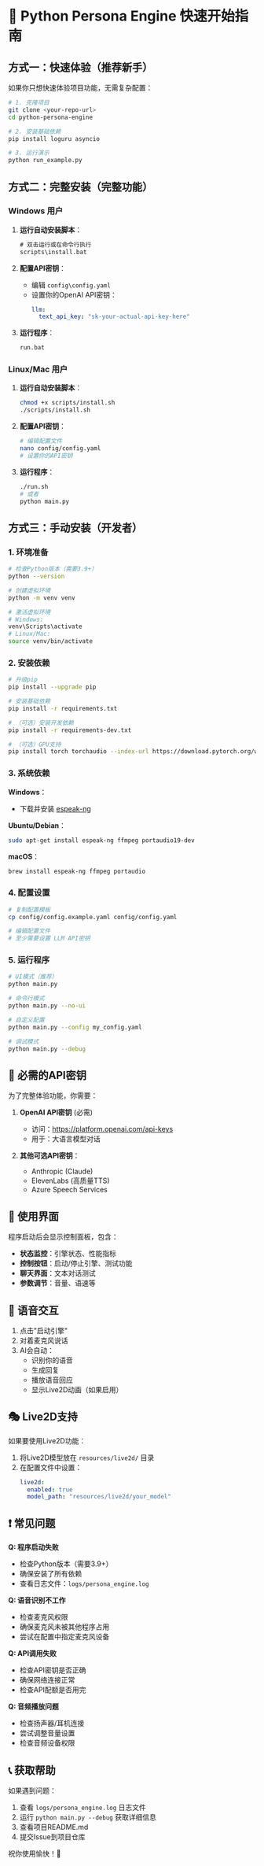 # 🚀 Python Persona Engine 快速开始指南

## 方式一：快速体验（推荐新手）

如果你只想快速体验项目功能，无需复杂配置：

```bash
# 1. 克隆项目
git clone <your-repo-url>
cd python-persona-engine

# 2. 安装基础依赖
pip install loguru asyncio

# 3. 运行演示
python run_example.py
```

## 方式二：完整安装（完整功能）

### Windows 用户

1. **运行自动安装脚本**：
   ```cmd
   # 双击运行或在命令行执行
   scripts\install.bat
   ```

2. **配置API密钥**：
   - 编辑 `config\config.yaml`
   - 设置你的OpenAI API密钥：
     ```yaml
     llm:
       text_api_key: "sk-your-actual-api-key-here"
     ```

3. **运行程序**：
   ```cmd
   run.bat
   ```

### Linux/Mac 用户

1. **运行自动安装脚本**：
   ```bash
   chmod +x scripts/install.sh
   ./scripts/install.sh
   ```

2. **配置API密钥**：
   ```bash
   # 编辑配置文件
   nano config/config.yaml
   # 设置你的API密钥
   ```

3. **运行程序**：
   ```bash
   ./run.sh
   # 或者
   python main.py
   ```

## 方式三：手动安装（开发者）

### 1. 环境准备

```bash
# 检查Python版本（需要3.9+）
python --version

# 创建虚拟环境
python -m venv venv

# 激活虚拟环境
# Windows:
venv\Scripts\activate
# Linux/Mac:
source venv/bin/activate
```

### 2. 安装依赖

```bash
# 升级pip
pip install --upgrade pip

# 安装基础依赖
pip install -r requirements.txt

# （可选）安装开发依赖
pip install -r requirements-dev.txt

# （可选）GPU支持
pip install torch torchaudio --index-url https://download.pytorch.org/whl/cu118
```

### 3. 系统依赖

**Windows**：
- 下载并安装 [espeak-ng](https://github.com/espeak-ng/espeak-ng/releases)

**Ubuntu/Debian**：
```bash
sudo apt-get install espeak-ng ffmpeg portaudio19-dev
```

**macOS**：
```bash
brew install espeak-ng ffmpeg portaudio
```

### 4. 配置设置

```bash
# 复制配置模板
cp config/config.example.yaml config/config.yaml

# 编辑配置文件
# 至少需要设置 LLM API密钥
```

### 5. 运行程序

```bash
# UI模式（推荐）
python main.py

# 命令行模式
python main.py --no-ui

# 自定义配置
python main.py --config my_config.yaml

# 调试模式
python main.py --debug
```

## 🔑 必需的API密钥

为了完整体验功能，你需要：

1. **OpenAI API密钥** (必需)
   - 访问：https://platform.openai.com/api-keys
   - 用于：大语言模型对话

2. **其他可选API密钥**：
   - Anthropic (Claude)
   - ElevenLabs (高质量TTS)
   - Azure Speech Services

## 📱 使用界面

程序启动后会显示控制面板，包含：

- **状态监控**：引擎状态、性能指标
- **控制按钮**：启动/停止引擎、测试功能
- **聊天界面**：文本对话测试
- **参数调节**：音量、语速等

## 🎤 语音交互

1. 点击"启动引擎"
2. 对着麦克风说话
3. AI会自动：
   - 识别你的语音
   - 生成回复
   - 播放语音回应
   - 显示Live2D动画（如果启用）

## 🎭 Live2D支持

如果要使用Live2D功能：

1. 将Live2D模型放在 `resources/live2d/` 目录
2. 在配置文件中设置：
   ```yaml
   live2d:
     enabled: true
     model_path: "resources/live2d/your_model"
   ```

## ❗ 常见问题

**Q: 程序启动失败**
- 检查Python版本（需要3.9+）
- 确保安装了所有依赖
- 查看日志文件：`logs/persona_engine.log`

**Q: 语音识别不工作**
- 检查麦克风权限
- 确保麦克风未被其他程序占用
- 尝试在配置中指定麦克风设备

**Q: API调用失败**
- 检查API密钥是否正确
- 确保网络连接正常
- 检查API配额是否用完

**Q: 音频播放问题**
- 检查扬声器/耳机连接
- 尝试调整音量设置
- 检查音频设备权限

## 📞 获取帮助

如果遇到问题：

1. 查看 `logs/persona_engine.log` 日志文件
2. 运行 `python main.py --debug` 获取详细信息
3. 查看项目README.md
4. 提交Issue到项目仓库

祝你使用愉快！🎉 